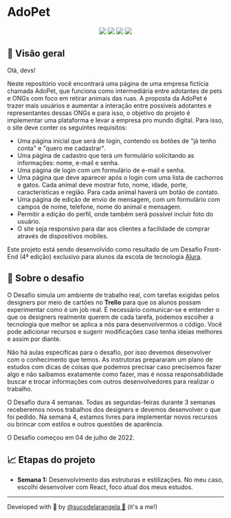# AdoPet

<!-- _For the English version of this README, click [here](#English)._ -->

<div align='center'>

<!--
  <figure>
    <a href='https://alurageek.herokuapp.com/' target='_blank'>
      <img src='https://raw.githubusercontent.com/sucodelarangela/alura-geek/master/public/images/og-image.png'>
    </a>
    <figcaption>Para testar o site, basta clicar na imagem! ^^</figcaption>
  </figure>
  
![GitHub deployments](https://img.shields.io/github/deployments/sucodelarangela/alura-geek/alurageek?style=flat-square)

-->
  
  <img src="https://img.shields.io/badge/HTML5-E34F26?style=for-the-badge&logo=html5&logoColor=white">
  <img src="https://img.shields.io/badge/CSS3-1572B6?style=for-the-badge&logo=css3&logoColor=white">
  <img src="https://img.shields.io/badge/JavaScript-F7DF1E?style=for-the-badge&logo=javascript&logoColor=black">
  <!-- <img src="https://img.shields.io/badge/Node.js-43853D?style=for-the-badge&logo=node.js&logoColor=white" />
  <img src="https://img.shields.io/badge/Express.js-404D59?style=for-the-badge&logo=express&logoColor=%2361DAFB" />
  <img src="https://img.shields.io/badge/EJS-A91E50?style=for-the-badge" />
  <a href="https://github.com/codermarcos/simple-mask-money"><img src="https://img.shields.io/badge/SimpleMaskMoney-222222?style=for-the-badge" /></a>
  <img src="https://img.shields.io/badge/SQLite3-07405E?style=for-the-badge&logo=sqlite&logoColor=white" />  -->
  <img src="https://img.shields.io/badge/React-20232A?style=for-the-badge&logo=react&logoColor=61DAFB"/>
</div>

## 🔎 Visão geral

Olá, devs!

Neste repositório você encontrará uma página de uma empresa fictícia chamada AdoPet, que funciona como intermediária entre adotantes de pets e ONGs com foco em retirar animais das ruas. A proposta da AdoPet é trazer mais usuários e aumentar a interação entre possíveis adotantes e representantes dessas ONGs e para isso, o objetivo do projeto é implementar uma plataforma e levar a empresa pro mundo digital. Para isso, o site deve conter os seguintes requisitos:

- Uma página inicial que será de login, contendo os botões de "já tenho conta" e "quero me cadastrar".
- Uma página de cadastro que terá um formulário solicitando as informações: nome, e-mail e senha.
- Uma página de login com um formulário de e-mail e senha.
- Uma página que deve aparecer após o login com uma lista de cachorros e gatos. Cada animal deve mostrar foto, nome, idade, porte, características e região. Para cada animal haverá um botão de contato.
- Uma página de edição de envio de mensagem, com um formulário com campos de nome, telefone, nome do animal e mensagem.
- Permitir a edição do perfil, onde também será possível incluir foto do usuário.
- O site seja responsivo para dar aos clientes a facilidade de comprar através de dispositivos mobiles.

Este projeto está sendo desenvolvido como resultado de um Desafio Front-End (4ª edição) exclusivo para alunos da escola de tecnologia [Alura](https://www.alura.com.br).

## 🦾 Sobre o desafio

O Desafio simula um ambiente de trabalho real, com tarefas exigidas pelos designers por meio de cartões no **Trello** para que os alunos possam experimentar como é um job real. É necessário comunicar-se e entender o que os designers realmente querem de cada tarefa, podemos escolher a tecnologia que melhor se aplica a nós para desenvolvermos o código. Você pode adicionar recursos e sugerir modificações caso tenha ideias melhores e assim por diante.

Não há aulas específicas para o desafio, por isso devemos desenvolver com o conhecimento que temos. As instrutoras prepararam um plano de estudos com dicas de coisas que podemos precisar caso precisemos fazer algo e não saibamos exatamente como fazer, mas é nossa responsabilidade buscar e trocar informações com outros desenvolvedores para realizar o trabalho.

O Desafio dura 4 semanas. Todas as segundas-feiras durante 3 semanas receberemos novos trabalhos dos designers e devemos desenvolver o que foi pedido. Na semana 4, estamos livres para implementar novos recursos ou brincar com estilos e outros questões de aparência.

O Desafio começou em 04 de julho de 2022.

<!--

## ⚙️ Como usar

Você pode testar a página clicando na imagem no topo deste README, porém, por se tratar de uma página _serverless_, algumas funções podem não estar disponíveis (como, por exemplo, inserir ou editar um produto do banco de dados). No entanto, a navegação pelo site é totalmente viável.

Para experimentar a aplicação em sua totalidade, você pode roda-lo localmente. Para isso, siga as etapas a seguir:

1. Faça o download deste repositório através do botão verde **Code** no topo da página e, em seguida, clicando em **Download ZIP**. Ou, se preferir, através do terminal (Git Bash, Powershell, etc.), use o comando:

```
git clone https://github.com/sucodelarangela/alura-geek.git
```

2. Acesse a pasta do projeto com seu terminal;

3. Rode o comando `npm install` para instalar as dependências;

4. Para iniciar a aplicação, rode o comando `npm start` no terminal. Você deve receber a seguinte mensagem de confirmação:

```
npm start

> alura-geek@1.0.0 start
> node .

APP RUNNING ON PORT 3000
```

5. Para usar a aplicação, abra o seu browser preferido e acesse o endereço `http://localhost:3000/`

6. Para fazer o login de administrador na página, utilize os seguintes dados:

```
E-mail: admin@email.com
Senha: 12345aZ
```

-->

## 📈 Etapas do projeto

- **Semana 1:** Desenvolvimento das estruturas e estilizações. No meu caso, escolhi desenvolver com React, foco atual dos meus estudos.

<!--

## 🛡️ Badges recebidas pelo projeto

<table style="text-align: center;">
  <tr>
    <td>
      <img height="150px" src="https://raw.githubusercontent.com/sucodelarangela/alura-geek/master/public/images/Badge_Alura_Challenge_FRONT-END_First_v2.png">
    </td>
    <td>
      <img height="150px" src="https://raw.githubusercontent.com/sucodelarangela/alura-geek/master/public/images/Badge_Alura_Challenge_FRONT-END_Helper.png">
    </td>
  </tr>
  <tr>
    <td>Badge de Participação</td>
    <td>Badge de Apoio<br>à Comunidade</td>
  </tr>
</table>

---

<div id="English" style="font-style: italic;">

_English version_

</div>

## 🔎 Overview

Hello, devs!

In this repo you will find an e-commerce page (admin version) for a geek store named **Alura Geek**, which is currently in development as a result of a Front-End Challenge (3rd edition) exclusively for students of [Alura](https://www.alura.com.br) tech school.

## ⚙️ How to use it

You can test the page by clicking the image on the top of this README, but as it is a serverless deploy on Heroku, some functionalities may not work properly (i.e. inserting or editing a product in database). However, if you just want to browse the application, it is perfectly fine.

For full access to the app functionalities, you can run it locally on your machine. In order to do so, follow the steps below:

1. Download this repository by clicking the green **Code** button on top of the page and then clicking **Download ZIP** option. Or use the following command on your terminal (Git Bash, Powershell, etc.):

```
git clone https://github.com/sucodelarangela/alura-geek.git
```

2. Access the project root folder on your terminal;

3. Run `npm install` to install all project dependencies;

4. To start the application, run `npm start` on yout terminal. You should receive the following message:

```
npm start

> alura-geek@1.0.0 start
> node .

APP RUNNING ON PORT 3000
```

5. To use the app, open your favorite browser and go to the URL `http://localhost:3000/`

6. To log in as admin, use the following data:

```
E-mail: admin@email.com
Password: 12345aZ
```

## 🦾 About the challenge

The Challenge simulates a real work environment, with tasks required by the designers via **Trello** cards, so students may experience how a real job feels like. It is necessary to communicate and understand what the designers really want from each tasks, we can choose the technology that best apply for us to develop the code. We can add features and suggest modifications in case we have better ideas and so on.

There are no specific classes for the challenge, so we must go on with the knowledge we have. The instructors have prepared a study plan with tips of things we might need in case we need to do something and don't know exactly how to do it, but it is our part to seek and exchange info with other developers to get the job done.

The Challenge lasts 4 weeks. Every Monday for 3 weeks we will receive new assignments from the designers and should develop what was asked. On week 4 we are free to implement new features or play with styles and othe appearances feats.

The Challenge started at March 14th, 2022.

## 📈 Project stages

- **Week 1:** Development of structure and style. In my case, I have chosen to develop the page using HTML and CSS and soon the HTML page will change content dinamically with EJS.
- **Week 2:** Implementation of Node.js, Express and EJS to dinamically change HTML content when navigating the website.
- **Week 3:** Form validations (login, contact and product registration), creation of routes and controllers and implementation of database.
- **Week 4:** Project conclusion (products registered in database and new product registration/edition functionality).
- **Future implementations:** Functional search bar.

## 🛡️ Badges received in this project

<table style="text-align: center;">
  <tr>
    <td>
      <img height="150px" src="https://raw.githubusercontent.com/sucodelarangela/alura-geek/master/public/images/Badge_Alura_Challenge_FRONT-END_First_v2.png">
    </td>
    <td>
      <img height="150px" src="https://raw.githubusercontent.com/sucodelarangela/alura-geek/master/public/images/Badge_Alura_Challenge_FRONT-END_Helper.png">
    </td>
  </tr>
  <tr>
    <td>Participation Badge</td>
    <td>Community<br>Support Badge</td>
  </tr>
</table>

-->

---

Developed with 🧡 by [@sucodelarangela 🍊](https://angelacaldas.vercel.app) (it's a me!)
